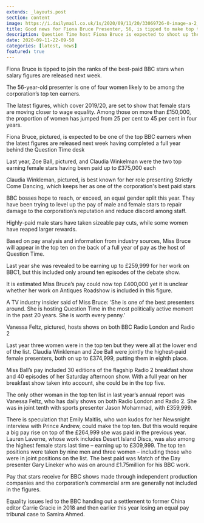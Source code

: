 ```yaml
---
extends: _layouts.post
section: content
image: https://i.dailymail.co.uk/1s/2020/09/11/20/33069726-0-image-a-2_1599853108562.jpg 
title: Good news for Fiona Bruce Presenter, 56, is tipped to make top ten on BBCs rich list 
description: Question Time host Fiona Bruce is expected to shoot up the list of BBC top earners having completed a full year hosting the late night political debate show. 
date: 2020-09-11-22-09-50 
categories: [latest, news] 
featured: true 
--- 
```

Fiona Bruce is tipped to join the ranks of the best-paid BBC stars when salary figures are released next week.

The 56-year-old presenter is one of four women likely to be among the corporation’s top ten earners.

The latest figures, which cover 2019/20, are set to show that female stars are moving closer to wage equality. Among those on more than £150,000, the proportion of women has jumped from 25 per cent to 45 per cent in four years.

Fiona Bruce, pictured, is expected to be one of the top BBC earners when the latest figures are released next week having completed a full year behind the Question Time desk 

Last year, Zoe Ball, pictured, and Claudia Winkelman were the two top earning female stars having been paid up to £375,000 each

Claudia Winkleman, pictured, is best known for her role presenting Strictly Come Dancing, which keeps her as one of the corporation's best paid stars

BBC bosses hope to reach, or exceed, an equal gender split this year. They have been trying to level up the pay of male and female stars to repair damage to the corporation’s reputation and reduce discord among staff.

Highly-paid male stars have taken sizeable pay cuts, while some women have reaped larger rewards.

Based on pay analysis and information from industry sources, Miss Bruce will appear in the top ten on the back of a full year of pay as the host of Question Time.

Last year she was revealed to be earning up to £259,999 for her work on BBC1, but this included only around ten episodes of the debate show.

It is estimated Miss Bruce’s pay could now top £400,000 yet it is unclear whether her work on Antiques Roadshow is included in this figure.

A TV industry insider said of Miss Bruce: ‘She is one of the best presenters around. She is hosting Question Time in the most politically active moment in the past 20 years. She is worth every penny.’

Vanessa Feltz, pictured, hosts shows on both BBC Radio London and Radio 2

Last year three women were in the top ten but they were all at the lower end of the list. Claudia Winkleman and Zoe Ball were jointly the highest-paid female presenters, both on up to £374,999, putting them in eighth place.

Miss Ball’s pay included 30 editions of the flagship Radio 2 breakfast show and 40 episodes of her Saturday afternoon show. With a full year on her breakfast show taken into account, she could be in the top five.

The only other woman in the top ten list in last year’s annual report was Vanessa Feltz, who has daily shows on both Radio London and Radio 2. She was in joint tenth with sports presenter Jason Mohammad, with £359,999.

There is speculation that Emily Maitlis, who won kudos for her Newsnight interview with Prince Andrew, could make the top ten. But this would require a big pay rise on top of the £264,999 she was paid in the previous year. Lauren Laverne, whose work includes Desert Island Discs, was also among the highest female stars last time – earning up to £309,999. The top ten positions were taken by nine men and three women – including those who were in joint positions on the list. The best paid was Match of the Day presenter Gary Lineker who was on around £1.75million for his BBC work.

Pay that stars receive for BBC shows made through independent production companies and the corporation’s commercial arm are generally not included in the figures.

Equality issues led to the BBC handing out a settlement to former China editor Carrie Gracie in 2018 and then earlier this year losing an equal pay tribunal case to Samira Ahmed.


